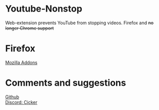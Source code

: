 # Youtube-Nonstop
Web-extension prevents YouTube from stopping videos.
Firefox and ~~no longer Chrome support~~

<h1>Firefox</h1>
<a href="https://addons.mozilla.org/es/firefox/addon/cicker-youtube-nonstop/">Mozilla Addons</a>

<h1>Comments and suggestions</h1>
<a href="https://github.com/Cicker21/Youtube-Nonstop/issues">Github</a>
<br>
<a href="https://discord.com/">Discord: Cicker</a>
